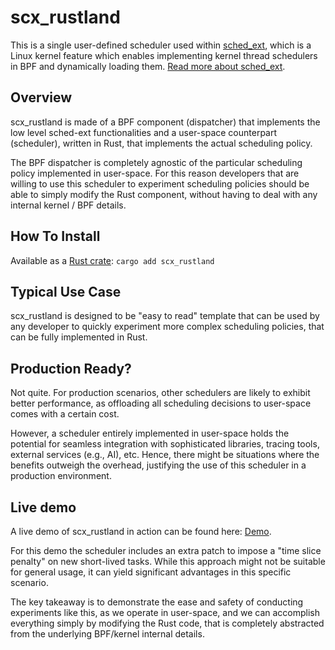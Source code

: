 # scx_rustland

This is a single user-defined scheduler used within [sched_ext](https://github.com/sched-ext/scx/tree/main), which is a Linux kernel feature which enables implementing kernel thread schedulers in BPF and dynamically loading them. [Read more about sched_ext](https://github.com/sched-ext/scx/tree/main).

## Overview

scx_rustland is made of a BPF component (dispatcher) that implements the low
level sched-ext functionalities and a user-space counterpart (scheduler),
written in Rust, that implements the actual scheduling policy.

The BPF dispatcher is completely agnostic of the particular scheduling policy
implemented in user-space. For this reason developers that are willing to use
this scheduler to experiment scheduling policies should be able to simply
modify the Rust component, without having to deal with any internal kernel /
BPF details.

## How To Install

Available as a [Rust crate](https://crates.io/crates/scx_rustland): `cargo add scx_rustland`

## Typical Use Case

scx_rustland is designed to be "easy to read" template that can be used by any
developer to quickly experiment more complex scheduling policies, that can be
fully implemented in Rust.

## Production Ready?

Not quite. For production scenarios, other schedulers are likely to exhibit
better performance, as offloading all scheduling decisions to user-space comes
with a certain cost.

However, a scheduler entirely implemented in user-space holds the potential for
seamless integration with sophisticated libraries, tracing tools, external
services (e.g., AI), etc. Hence, there might be situations where the benefits
outweigh the overhead, justifying the use of this scheduler in a production
environment.

## Live demo

A live demo of scx_rustland in action can be found here:
[Demo](https://www.youtube.com/watch?v=oCfVbz9jvVQ).

For this demo the scheduler includes an extra patch to impose a "time slice
penalty" on new short-lived tasks. While this approach might not be suitable
for general usage, it can yield significant advantages in this specific
scenario.

The key takeaway is to demonstrate the ease and safety of conducting
experiments like this, as we operate in user-space, and we can accomplish
everything simply by modifying the Rust code, that is completely abstracted
from the underlying BPF/kernel internal details.
